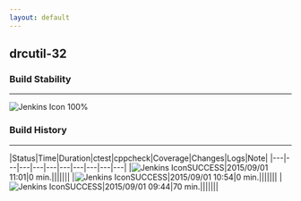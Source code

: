 ```yaml
---
layout: default
---
```

## drcutil-32
### Build Stability
___
![Jenkins Icon](http://jenkinshrg.github.io/images/48x48/health-80plus.png)
100%
  
### Build History
___
|Status|Time|Duration|<span class='badge'>ctest</span>|<span class='badge'>cppcheck</span>|Coverage|Changes|Logs|Note|
|---|---|---|---|---|---|---|---|---|---|
|![Jenkins Icon](http://jenkinshrg.github.io/images/24x24/blue.png)SUCCESS|2015/09/01 11:01|0 min.|||||||
|![Jenkins Icon](http://jenkinshrg.github.io/images/24x24/blue.png)SUCCESS|2015/09/01 10:54|0 min.|||||||
|![Jenkins Icon](http://jenkinshrg.github.io/images/24x24/blue.png)SUCCESS|2015/09/01 09:44|70 min.|||||||
